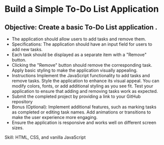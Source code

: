 # Build a Simple To-Do List Application 

## Objective: Create a basic To-Do List application . 
* The application should allow users to add tasks and remove them. 
* Specifications: The application should have an input field for users to add new tasks.
* Each task should be displayed as a separate item with a "Remove" button.
* Clicking the "Remove" button should remove the corresponding task. Apply basic styling to make the application visually appealing.
*  Instructions Implement the JavaScript functionality to add tasks and remove tasks. Style the application to enhance its visual appeal. You can modify colors, fonts, or add additional   styling as you see fit. Test your application to ensure that adding and removing tasks work as expected.
*   Submit the completed project by providing a link to your GitHub repository
*   Bonus (Optional): Implement additional features, such as marking tasks as completed or editing task names. Add animations or transitions to make the user experience more engaging.
*   Ensure the application is responsive and works well on different screen sizes.

Skill: HTML, CSS, and vanilla JavaScript
